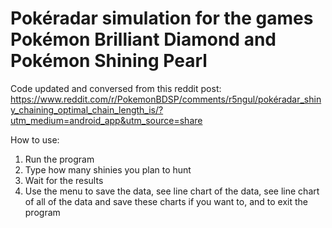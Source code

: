 # Pokéradar simulation for the games Pokémon Brilliant Diamond and Pokémon Shining Pearl

Code updated and conversed from this reddit post: https://www.reddit.com/r/PokemonBDSP/comments/r5ngul/pokéradar_shiny_chaining_optimal_chain_length_is/?utm_medium=android_app&utm_source=share

How to use:

1. Run the program
2. Type how many shinies you plan to hunt
3. Wait for the results
4. Use the menu to save the data, see line chart of the data, see line chart of all of the data and save these charts if you want to, and to exit the program
